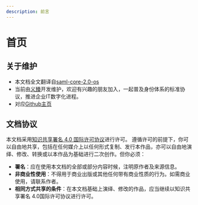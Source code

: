 ```yaml
---
description: 前言
---
```


# 首页

## 关于维护

* 本文档全文翻译自[saml-core-2.0-os](https://docs.oasis-open.org/security/saml/v2.0/saml-core-2.0-os.pdf)
* 当前由[义臻](https://www.zhihu.com/people/hulianwangzhaopin)开发维护，欢迎有兴趣的朋友加入，一起普及身份体系的标准协议，推进企业IT数字化进程。
* 对应[Github主页](https://github.com/EasonXeu/saml-core-2.0-os)

## 文档协议

本文档采用[知识共享署名 4.0 国际许可协议](http://creativecommons.org/licenses/by/4.0/)进行许可。 遵循许可的前提下，你可以自由地共享，包括在任何媒介上以任何形式复制、发行本作品，亦可以自由地演绎、修改、转换或以本作品为基础进行二次创作。但你必须：

* **署名**：应在使用本文档的全部或部分内容时候，注明原作者及来源信息。
* **非商业性使用**：不得用于商业出版或其他任何带有商业性质的行为。如需商业使用，请联系作者。
* **相同方式共享的条件**：在本文档基础上演绎、修改的作品，应当继续以知识共享署名 4.0国际许可协议进行许可。
